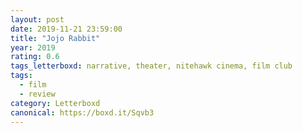 ```yaml
---
layout: post 
date: 2019-11-21 23:59:00
title: "Jojo Rabbit"
year: 2019
rating: 0.6
tags_letterboxd: narrative, theater, nitehawk cinema, film club
tags:
  - film
  - review
category: Letterboxd
canonical: https://boxd.it/Sqvb3
---
```

